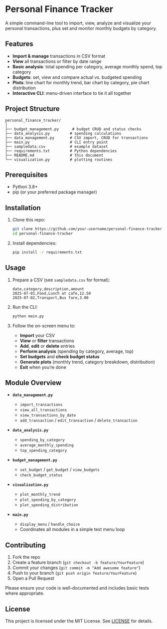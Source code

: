 # Personal Finance Tracker

A simple command-line tool to import, view, analyze and visualize your personal transactions, plus set and monitor monthly budgets by category.

## Features

* **Import & manage** transactions in CSV format
* **View** all transactions or filter by date range
* **Basic analysis**: total spending per category, average monthly spend, top category
* **Budgets**: set, view and compare actual vs. budgeted spending
* **Plots**: line chart for monthly trend, bar chart by category, pie chart distribution
* **Interactive CLI**: menu-driven interface to tie it all together

## Project Structure

```
personal_finance_tracker/
│
├── budget_management.py      # budget CRUD and status checks
├── data_analysis.py         # spending calculations
├── data_management.py       # CSV import, CRUD for transactions
├── main.py                  # CLI entry point
├── sampledata.csv           # example dataset
├── requirements.txt         # Python dependencies
├── README.md                # this document
└── visualization.py         # plotting routines
```

## Prerequisites

* Python 3.8+
* pip (or your preferred package manager)

## Installation

1. Clone this repo:

   ```bash
   git clone https://github.com/your-username/personal-finance-tracker.git
   cd personal-finance-tracker
   ```
2. Install dependencies:

   ```bash
   pip install -r requirements.txt
   ```

## Usage

1. Prepare a CSV (see `sampledata.csv` for format):

   ```csv
   date,category,description,amount
   2025-07-01,Food,Lunch at cafe,12.50
   2025-07-02,Transport,Bus fare,3.00
   ```

2. Run the CLI:

   ```bash
   python main.py
   ```

3. Follow the on-screen menu to:

   * **Import** your CSV
   * **View** or **filter** transactions
   * **Add**, **edit** or **delete** entries
   * **Perform analysis** (spending by category, average, top)
   * **Set budgets** and **check budget status**
   * **Generate plots** (monthly trend, category breakdown, distribution)
   * **Exit** when you’re done

## Module Overview

* **`data_management.py`**

  * `import_transactions`
  * `view_all_transactions`
  * `view_transactions_by_date`
  * `add_transaction` / `edit_transaction` / `delete_transaction`

* **`data_analysis.py`**

  * `spending_by_category`
  * `average_monthly_spending`
  * `top_spending_category`

* **`budget_management.py`**

  * `set_budget` / `get_budget` / `view_budgets`
  * `check_budget_status`

* **`visualization.py`**

  * `plot_monthly_trend`
  * `plot_spending_by_category`
  * `plot_spending_distribution`

* **`main.py`**

  * `display_menu` / `handle_choice`
  * Coordinates all modules in a simple text menu loop

## Contributing

1. Fork the repo
2. Create a feature branch (`git checkout -b feature/YourFeature`)
3. Commit your changes (`git commit -m "Add awesome feature"`)
4. Push to your branch (`git push origin feature/YourFeature`)
5. Open a Pull Request

Please ensure your code is well-documented and includes basic tests where appropriate.

## License

This project is licensed under the MIT License. See [LICENSE](LICENSE) for details.
